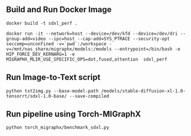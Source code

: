 ## Build and Run Docker Image
```
docker build -t sdxl_perf .

docker run -it --network=host --device=/dev/kfd --device=/dev/dri --group-add=video --ipc=host --cap-add=SYS_PTRACE --security-opt seccomp=unconfined -v=`pwd`:/workspace -v=/mnt/nas_share/migraphx/models:/models --entrypoint=/bin/bash -e HIP_FORCE_DEV_KERNARG=1 -e MIGRAPHX_MLIR_USE_SPECIFIC_OPS=dot,fused,attention  sdxl_perf
```

## Run Image-to-Text script
```
python txt2img.py --base-model-path /models/stable-diffusion-xl-1.0-tensorrt/sdxl-1.0-base/ --save-compiled
```

## Run pipeline using Torch-MIGraphX
```
python torch_migraphx/benchmark_sdxl.py
```